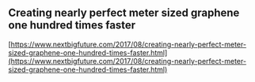 ## Creating nearly perfect meter sized graphene one hundred times faster
  
  [https://www.nextbigfuture.com/2017/08/creating-nearly-perfect-meter-sized-graphene-one-hundred-times-faster.html](https://www.nextbigfuture.com/2017/08/creating-nearly-perfect-meter-sized-graphene-one-hundred-times-faster.html)